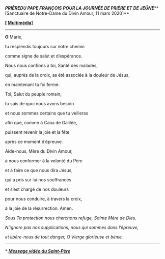 ***PRIÈRE******DU PAPE FRANÇOIS*** ***POUR LA JOURNÉE DE PRIÈRE ET DE JEÛNE*****\[Sanctuaire de Notre-Dame du Divin Amour, 11 mars 2020\]**

**\[ [Multimédia](http://w2.vatican.va/content/francesco/fr/events/event.dir.html/content/vaticanevents/fr/2020/3/11/videomessaggio-madonna-divino-amore.html)\]**

* * *

**O** Marie,

tu resplendis toujours sur notre chemin

comme signe de salut et d’espérance.

Nous nous confions à toi, Santé des malades,

qui, auprès de la croix, as été associée à la douleur de Jésus,

en maintenant ta foi ferme.

Toi, Salut du peuple romain,

tu sais de quoi nous avons besoin

et nous sommes certains que tu veilleras

afin que, comme à Cana de Galilée,

puissent revenir la joie et la fête

après ce moment d’épreuve.

Aide-nous, Mère du Divin Amour,

à nous conformer à la volonté du Père

et à faire ce que nous dira Jésus,

qui a pris sur lui nos souffrances

et s’est chargé de nos douleurs

pour nous conduire, à travers la croix,

à la joie de la résurrection. Amen.

*Sous Ta protection nous cherchons refuge, Sainte Mère de Dieu.*

*N’ignore pas nos supplications, nous qui sommes dans l’épreuve,*

*et libère-nous de tout danger, O Vierge glorieuse et bénie.*

* * *

\* ***[Message vidéo du Saint-Père](http://w2.vatican.va/content/francesco/fr/messages/pont-messages/2020/documents/papa-francesco_20200311_videomessaggio-madonna-divinoamore.html)***